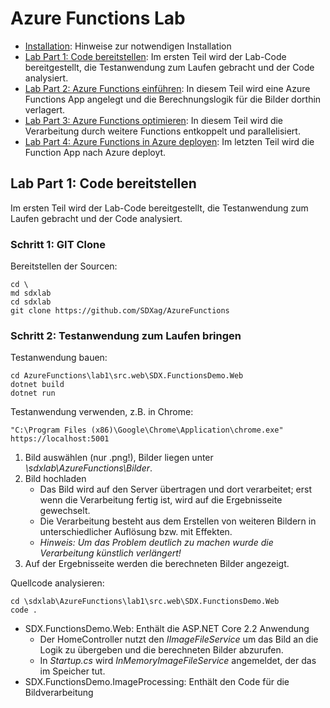 # Azure Functions Lab 

* [Installation](lab1-installation.md): Hinweise zur notwendigen Installation
* [Lab Part 1: Code bereitstellen](lab1-part1.md): Im ersten Teil wird der Lab-Code bereitgestellt, die Testanwendung zum Laufen gebracht und der Code analysiert.
* [Lab Part 2: Azure Functions einführen](lab1-part2.md): In diesem Teil wird eine Azure Functions App angelegt und die Berechnungslogik für die Bilder dorthin verlagert. 
* [Lab Part 3: Azure Functions optimieren](lab1-part3.md): In diesem Teil wird die Verarbeitung durch weitere Functions entkoppelt und parallelisiert.
* [Lab Part 4: Azure Functions in Azure deployen](lab1-part4.md): Im letzten Teil wird die Function App nach Azure deployt.


## Lab Part 1: Code bereitstellen
Im ersten Teil wird der Lab-Code bereitgestellt, die Testanwendung zum Laufen gebracht und der Code analysiert.   



### Schritt 1: GIT Clone
Bereitstellen der Sourcen:

	cd \
	md sdxlab
	cd sdxlab
	git clone https://github.com/SDXag/AzureFunctions


### Schritt 2: Testanwendung zum Laufen bringen 

Testanwendung bauen:

	cd AzureFunctions\lab1\src.web\SDX.FunctionsDemo.Web
	dotnet build
	dotnet run

Testanwendung verwenden, z.B. in Chrome:

	"C:\Program Files (x86)\Google\Chrome\Application\chrome.exe" https://localhost:5001


1. Bild auswählen (nur .png!), Bilder liegen unter *\sdxlab\AzureFunctions\Bilder*.
2. Bild hochladen
	* Das Bild wird auf den Server übertragen und dort verarbeitet; erst wenn die Verarbeitung fertig ist, wird auf die Ergebnisseite gewechselt.
	* Die Verarbeitung besteht aus dem Erstellen von weiteren Bildern in unterschiedlicher Auflösung bzw. mit Effekten.
	* *Hinweis: Um das Problem deutlich zu machen wurde die Verarbeitung künstlich verlängert!*
3. Auf der Ergebnisseite werden die berechneten Bilder angezeigt.

Quellcode analysieren:

	cd \sdxlab\AzureFunctions\lab1\src.web\SDX.FunctionsDemo.Web
	code .

* SDX.FunctionsDemo.Web: Enthält die ASP.NET Core 2.2 Anwendung
	* Der HomeController nutzt den *IImageFileService* um das Bild an die Logik zu übergeben und die berechneten Bilder abzurufen.
	* In *Startup.cs* wird *InMemoryImageFileService* angemeldet, der das im Speicher tut. 
* SDX.FunctionsDemo.ImageProcessing: Enthält den Code für die Bildverarbeitung


